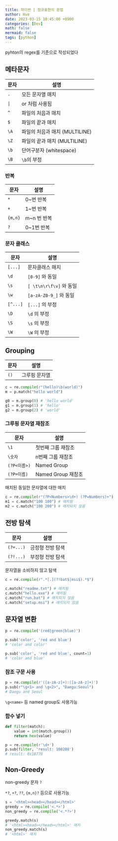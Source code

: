```yaml
---
title: 파이썬 | 정규표현식 문법
author: Hve
date: 2023-03-15 10:45:00 +0900
categories: [Dev]
math: false
mermaid: false
tags: [python]
---
```


pyhton의 regex를 기준으로 작성되었다

## 메타문자

|문자| 설명 |
| --- |------|
| `.` | 모든 문자열 매치 |
| `\|` | or 처럼 사용됨 |
| `^` | 파일의 처음과 매치 |
| `$` | 파일의 끝과 매치 |
| `\A` | 파일의 처음과 매치 (MULTILINE) |
| `\Z` | 파일의 끝과 매치 (MULTILINE) |
| `\b` | 단어구분자 (whitespace) |
| `\B` | `\b`의 부정 |

### 반복

| 문자 | 설명 |
| --- |------|
| `*` | 0~번 반복 |
| `+` | 1~번 반복 |
| `{m,n}` | m~n 번 반복 |
| `?` | 0~1번 반복 |

### 문자 클래스

|문자| 설명 |
| --- |------|
| `[...]` | 문자클래스 매치 |
| `\d` | `[0-9]` 와 동일 |
| `\s` | `[ \t\n\r\f\v]` 와 동일 |
| `\w` | `[a-zA-Z0-9_]` 와 동일 |
| `[^...]` | `[...]` 의 부정 |
| `\D` | `\d` 의 부정 |
| `\S` | `\s` 의 부정 |
| `\W` | `\W` 의 부정 |

## Grouping

|문자| 설명 |
|--- |------|
| `()` | 그루핑 문자열 |

```python
c = re.compile(r"(hello)\b(world)")
m = p.match("hello world")

g0 = m.group(0) # 'hello world'
g1 = m.group(1) # 'hello'
g2 = m.group(2) # 'world'
```

### 그루핑 문자열 재참조

|문자| 설명 |
|--- |------|
| `\1` | 첫번째 그룹 재참조 |
| `\숫자` | n번째 그룹 재참조 |
| `(?P<이름>)` | Named Group |
| `(?P=이름)` | Named Group 재참조 |

매치된 동일한 문자열에 대한 매치

```python
c = re.compile(r"(?P<Numbers>\d+) (?P=Numbers)+")
m1 = c.match("100 100") # 매치됨
m2 = c.match("100 200") # 매치되지 않음
```

## 전방 탐색

|문자| 설명 |
|--- |------|
| `(?=...)` | 긍정형 전방 탐색 |
| `(?!...)` | 부정형 전방 탐색 |

문자열을 소비하지 않고 탐색

```python
c = re.compile(r".*[.](?!bat$|msi$).*$")

c.match("readme.txt") # 매치됨
c.match("hello.exe") # 매치됨
c.match("run.bat") # 매치되지 않음
c.match("setup.msi") # 매치되지 않음
```

## 문자열 변환

```python
p = re.compile('(red|green|blue)')

p.sub('color', 'red and blue')
# 'color and color'

p.sub('color', 'red and blue', count=1)
# 'color and blue'
```

### 참조 구문 사용

```python
p = re.compile(r'([a-zA-z]+):([a-zA-z]+)')
p.sub(r"\g<1> and \g<2>", "Daegu:Seoul")
# Daegu and Seoul
```

`\g<name>` 등 named group도 사용가능

### 함수 넣기

```python
def filter(match):
    value = int(match.group())
    return hex(value)

p = re.compile(r'\d+')
p.sub(filter, 'result: 100208')
# result: 0x18770
```

## Non-Greedy

non-greedy 문자 `?`

`*?`, `+?`, `??`, `{m,n}?` 등으로 사용가능

```python
s = '<html><head></head></html>'
greedy = re.compile('<.*>')
non_greedy = re.compile('<.*?>')

greedy.match(s)
# '<html><head></head></html>' 매치
non_greedy.match(s)
# '<html>' 매치
```
